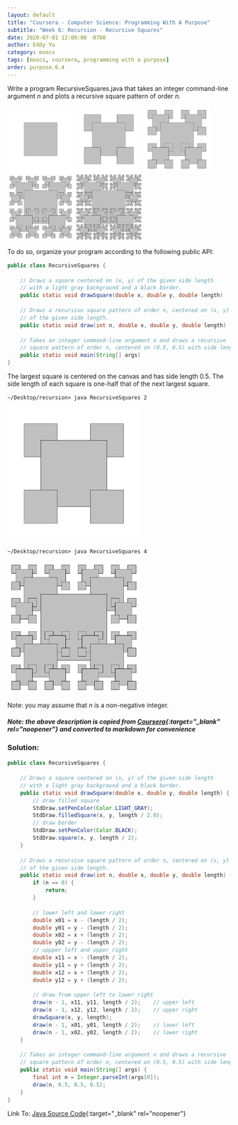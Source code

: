 ```yaml
---
layout: default
title: "Coursera - Computer Science: Programming With A Purpose"
subtitle: "Week 6: Recursion - Recursive Squares"
date: 2020-07-01 12:00:00 -0700
author: Eddy Yu
category: moocs
tags: [moocs, coursera, programming with a purpose]
order: purpose.6.4
---
```


Write a program RecursiveSquares.java that takes an integer command-line 
argument _n_ and plots a recursive square pattern of order _n_.

<img src="squares1.png" width="150" alt="order 1">
<img src="squares2.png" width="150" alt="order 2">
<img src="squares3.png" width="150" alt="order 3">
<img src="squares4.png" width="150" alt="order 4">
<img src="squares5.png" width="150" alt="order 5">

To do so, organize your program according to the following public API:

```java
public class RecursiveSquares {

    // Draws a square centered on (x, y) of the given side length
    // with a light gray background and a black border.
    public static void drawSquare(double x, double y, double length)

    // Draws a recursive square pattern of order n, centered on (x, y)
    // of the given side length.
    public static void draw(int n, double x, double y, double length)

    // Takes an integer command-line argument n and draws a recursive
    // square pattern of order n, centered on (0.5, 0.5) with side length 0.5.
    public static void main(String[] args)
}
```

The largest square is centered on the canvas and has side length 0.5. The side 
length of each square is one-half that of the next largest square.

```
~/Desktop/recursion> java RecursiveSquares 2
```
<img src="squares2_output.png" width="300">

```
~/Desktop/recursion> java RecursiveSquares 4
```  
<img src="squares4_output.png" width="300">

Note: you may assume that _n_ is a non-negative integer.

##### Note: the above description is copied from [Coursera](https://coursera.cs.princeton.edu/introcs/assignments/recursion/specification.php){:target="_blank" rel="noopener"} and converted to markdown for convenience

### Solution:
```java
public class RecursiveSquares {

    // Draws a square centered on (x, y) of the given side length
    // with a light gray background and a black border.
    public static void drawSquare(double x, double y, double length) {
        // draw filled square
        StdDraw.setPenColor(Color.LIGHT_GRAY);
        StdDraw.filledSquare(x, y, length / 2.0);
        // draw border
        StdDraw.setPenColor(Color.BLACK);
        StdDraw.square(x, y, length / 2);
    }

    // Draws a recursive square pattern of order n, centered on (x, y)
    // of the given side length.
    public static void draw(int n, double x, double y, double length) {
        if (n == 0) {
            return;
        }

        // lower left and lower right
        double x01 = x - (length / 2);
        double y01 = y - (length / 2);
        double x02 = x + (length / 2);
        double y02 = y - (length / 2);
        // uppper left and upper right
        double x11 = x - (length / 2);
        double y11 = y + (length / 2);
        double x12 = x + (length / 2);
        double y12 = y + (length / 2);

        // draw from upper left to lower right
        draw(n - 1, x11, y11, length / 2);    // upper left
        draw(n - 1, x12, y12, length / 2);    // upper right
        drawSquare(x, y, length);
        draw(n - 1, x01, y01, length / 2);    // lower left
        draw(n - 1, x02, y02, length / 2);    // lower right
    }

    // Takes an integer command-line argument n and draws a recursive
    // square pattern of order n, centered on (0.5, 0.5) with side length 0.5.
    public static void main(String[] args) {
        final int n = Integer.parseInt(args[0]);
        draw(n, 0.5, 0.5, 0.5);
    }
}
``` 
Link To: [Java Source Code](https://github.com/eddycyu/programming-with-a-purpose/blob/master/src/RecursiveSquares.java){:target="_blank" rel="noopener"}
